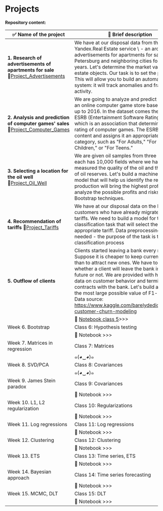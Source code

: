 # Projects

**Repository content:**

| ✅  Name of the project|  📝 Brief description | Stack | Methods, models |
|--------|--------|--------|--------|
| **1. Research of advertisements of apartments for sale** 🔗[Project_Advertisements](Project_Advertisements.ipynb)|We have at our disposal data from the Yandex.Real Estate service \\ - an archive of advertisements for apartments for sale in St. Petersburg and neighboring cities for several years. Let's determine the market value of real estate objects. Our task is to set the parameters. This will allow you to build an automated system: it will track anomalies and fraudulent activity. | **`pandas` `matplotlib.pyplot` `numpy`**| `Preprocessing` `Data Analysis` |
| **2. Analysis and prediction of computer games' sales** 🔗[Project_Computer_Games](Project_Computer_Games.ipynb) | We are going to analyze and predict the sales of an online computer game store based on data up to 2016. In the dataset comes the acronym ESRB (Entertainment Software Rating Board), which is an association that determines the age rating of computer games. The ESRB rates game content and assigns it an appropriate age category, such as "For Adults," "For Young Children," or "For Teens." | **`pandas` `numpy` `plotly.graph_objects`**| `Preprocessing` `Testing Hypotheses` |
| **3. Selecting a location for the oil well** 🔗[Project_Oil_Well](Project_Oil_Well.ipynb) | We are given oil samples from three regions: each has 10,000 fields where we have measured the quality of the oil and the amount of oil reserves. Let's build a machine learning model that will help us identify the region where production will bring the highest profit. We'll analyze the possible profits and risks using Bootstrap techniques. | **`pandas`, `numpy`, `sklearn`** | `Bootstrap` `Scaling` `LinearRegression`| 
| **4. Recommendation of tariffs** 🔗[Project_Tariffs](Project_Tariffs.ipynb) | We have at our disposal data on the behavior of customers who have already migrated to these tariffs. We need to build a model for the classification task that will select the appropriate tariff. Data preprocessing will not be needed - the purpose of the task is to conduct classification process | **`pandas` `seaborn` `sklearn`** | `accuracy` `precision` `recall` `DecisionTreeClassifier` `RandomForestClassifier` `LogisticRegression` |
| **5. Outflow of clients** | Clients started leaving a bank every month. Suppose it is cheaper to keep current clients than to attract new ones. We have to predict whether a client will leave the bank in the near future or not. We are provided with historical data on customer behavior and termination of contracts with the bank. Let's build a model with the most large possible value of F1-measure. Data source: https://www.kaggle.com/barelydedicated/bank-customer-churn-modeling | **``** | 
|   |   🔗 [Notebook class 5](https://github.com/Shuaynat/DSE-23-24/blob/main/05-classes/Copy_of_DS23_ICEF_class5_yn.ipynb)>>>|
|  Week 6. Bootstrap |   Class 6: Hypothesis testing|
|   |   🔗 Notebook >>> |
|  Week 7.  Matrices in regression |   Class 7: Matrices|
|   | ๑(◕‿◕)๑    |
|  Week 8.  SVD/PCA|   Class 8: Covariances|
|   |  ๑(◕‿◕)๑  |
|  Week 9.  James Stein paradox|   Class 9: Covariances|
|   | 🔗 Notebook >>>   |
|  Week 10.  L1, L2 regularization|   Class 10: Regularizations|
|   | 🔗 Notebook >>>   |
|  Week 11.  Log regressions |   Class 11: Log regressions|
|   | 🔗 Notebook >>>   |
|  Week 12.  Clustering |   Class 12: Clustering|
|   | 🔗 Notebook >>>   |
|  Week 13.  ETS |   Class 13: Time series, ETS|
|   | 🔗 Notebook >>>   |
|  Week 14.  Bayesian approach |   Class 14: Time series forecasting|
|   | 🔗 Notebook >>>   |
|  Week 15.  MCMC, DLT |   Class 15: DLT|
|   | 🔗 Notebook >>>   |

